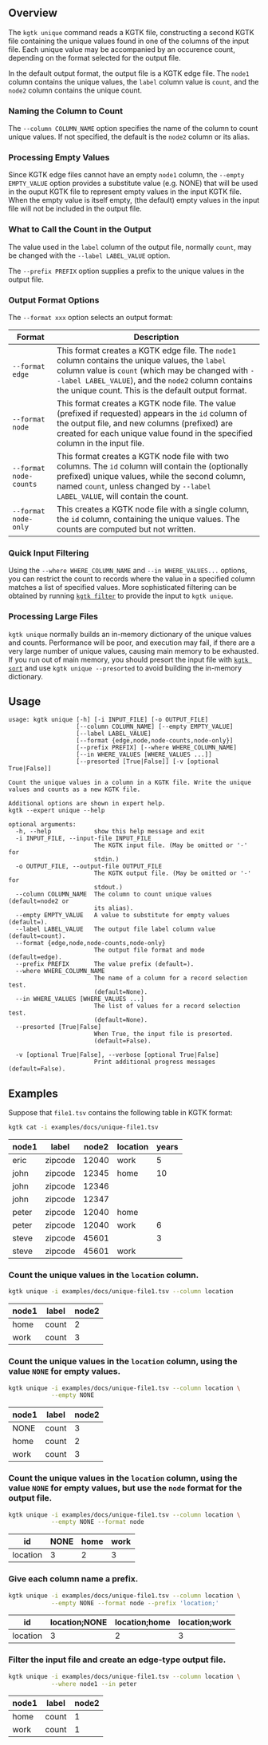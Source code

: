 ## Overview

The `kgtk unique` command reads a KGTK file, constructing a second KGTK file
containing the unique values found in one of the columns of the input file.  Each unique
value may be accompanied by an occurence count, depending on the format
selected for the output file.

In the default output format, the output file is a KGTK edge file.
The `node1` column contains the unique values, the `label` column value is `count`,
and the `node2` column contains the unique count.

### Naming the Column to Count

The `--column COLUMN_NAME` option specifies the name of the column to
count unique values.  If not specified, the default is the `node2` column or its alias.

### Processing Empty Values

Since KGTK edge files cannot have an empty `node1` column, the `--empty EMPTY_VALUE`
option provides a substitute value (e.g. NONE) that will be used in the ouput
KGTK file to represent empty values in the input KGTK file.  When the empty
value is itself empty, (the default) empty values in the input file will not
be included in the output file.

### What to Call the Count in the Output

The value used in the `label` column of the output file, normally `count`, may be changed
with the `--label LABEL_VALUE` option.

The `--prefix PREFIX` option supplies a prefix to the unique values in the output file.

### Output Format Options

The `--format xxx` option selects an output format:

Format                 | Description
---------------------- | -----------
`--format edge`        | This format creates a KGTK edge file. The `node1` column contains the unique values, the `label` column value is `count` (which may be changed with `--label LABEL_VALUE`), and the `node2` column contains the unique count. This is the default output format.
`--format node`        | This format creates a KGTK node file.  The value (prefixed if requested) appears in the `id` column of the output file, and new columns (prefixed) are created for each unique value found in the specified column in the input file.
`--format node-counts` | This format creates a KGTK node file with two columns.  The `id` column will contain the (optionally prefixed) unique values, while the second column, named `count`, unless changed by `--label LABEL_VALUE`, will contain the count.
`--format node-only`   | This creates a KGTK node file with a single column, the `id` column, containing the unique values.  The counts are computed but not written.

### Quick Input Filtering

Using the `--where WHERE_COLUMN_NAME` and `--in WHERE_VALUES...` options, you
can restrict the count to records where the value in a specified column
matches a list of specified values.  More sophisticated filtering can be
obtained by running [`kgtk filter`](https://../filter) to provide the input to `kgtk unique`.

### Processing Large Files

`kgtk unique` normally builds an in-memory dictionary of the unique
values and counts.  Performance will be poor, and execution may fail, if there
are a very large number of unique values, causing main memory to be exhausted.
If you run out of main memory, you should presort the input file with [`kgtk sort`](https://../sort) and use
`kgtk unique --presorted` to avoid  building the in-memory dictionary.

## Usage

```
usage: kgtk unique [-h] [-i INPUT_FILE] [-o OUTPUT_FILE]
                   [--column COLUMN_NAME] [--empty EMPTY_VALUE]
                   [--label LABEL_VALUE]
                   [--format {edge,node,node-counts,node-only}]
                   [--prefix PREFIX] [--where WHERE_COLUMN_NAME]
                   [--in WHERE_VALUES [WHERE_VALUES ...]]
                   [--presorted [True|False]] [-v [optional True|False]]

Count the unique values in a column in a KGTK file. Write the unique values and counts as a new KGTK file.

Additional options are shown in expert help.
kgtk --expert unique --help

optional arguments:
  -h, --help            show this help message and exit
  -i INPUT_FILE, --input-file INPUT_FILE
                        The KGTK input file. (May be omitted or '-' for
                        stdin.)
  -o OUTPUT_FILE, --output-file OUTPUT_FILE
                        The KGTK output file. (May be omitted or '-' for
                        stdout.)
  --column COLUMN_NAME  The column to count unique values (default=node2 or
                        its alias).
  --empty EMPTY_VALUE   A value to substitute for empty values (default=).
  --label LABEL_VALUE   The output file label column value (default=count).
  --format {edge,node,node-counts,node-only}
                        The output file format and mode (default=edge).
  --prefix PREFIX       The value prefix (default=).
  --where WHERE_COLUMN_NAME
                        The name of a column for a record selection test.
                        (default=None).
  --in WHERE_VALUES [WHERE_VALUES ...]
                        The list of values for a record selection test.
                        (default=None).
  --presorted [True|False]
                        When True, the input file is presorted.
                        (default=False).

  -v [optional True|False], --verbose [optional True|False]
                        Print additional progress messages (default=False).
```

## Examples

Suppose that `file1.tsv` contains the following table in KGTK format:

```bash
kgtk cat -i examples/docs/unique-file1.tsv
```

| node1 | label | node2 | location | years |
| -- | -- | -- | -- | -- |
| eric | zipcode | 12040 | work | 5 |
| john | zipcode | 12345 | home | 10 |
| john | zipcode | 12346 |  |  |
| john | zipcode | 12347 |  |  |
| peter | zipcode | 12040 | home |  |
| peter | zipcode | 12040 | work | 6 |
| steve | zipcode | 45601 |  | 3 |
| steve | zipcode | 45601 | work |  |


### Count the unique values in the `location` column.

```bash
kgtk unique -i examples/docs/unique-file1.tsv --column location

```

| node1 | label | node2 |
| -- | -- | -- |
| home | count | 2 |
| work | count | 3 |

### Count the unique values in the `location` column, using the value `NONE` for empty values.

```bash
kgtk unique -i examples/docs/unique-file1.tsv --column location \
            --empty NONE

```

| node1 | label | node2 |
| -- | -- | -- |
| NONE | count | 3 |
| home | count | 2 |
| work | count | 3 |

### Count the unique values in the `location` column, using the value `NONE` for empty values, but use the `node` format for the output file.

```bash
kgtk unique -i examples/docs/unique-file1.tsv --column location \
            --empty NONE --format node

```

| id | NONE | home | work |
| -- | -- | -- | -- |
| location | 3 | 2 | 3 |

### Give each column name a prefix.

```bash
kgtk unique -i examples/docs/unique-file1.tsv --column location \
            --empty NONE --format node --prefix 'location;'

```

| id | location;NONE | location;home | location;work |
| -- | -- | -- | -- |
| location | 3 | 2 | 3 |

### Filter the input file and create an edge-type output file.

```bash
kgtk unique -i examples/docs/unique-file1.tsv --column location \
            --where node1 --in peter
```

| node1 | label | node2 |
| -- | -- | -- |
| home | count | 1 |
| work | count | 1 |
